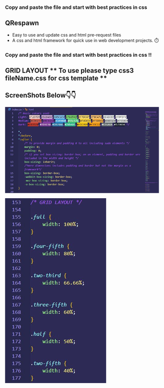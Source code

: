 ### Copy and paste the file and start with best practices in css

## QRespawn
- Easy to use and update css and html pre-request files 
- A css and html framework for quick use in web development projects. ⏱️
### Copy and paste the file and start with best practices in css !!

## GRID LAYOUT ** To use please type css3 fileName.css for css template **

## ScreenShots Below👇👇

![screenshot](https://github.com/deathook007/QRespawn/blob/master/Images/Layout.JPG)

![screenshot](https://github.com/deathook007/QRespawn/blob/master/Images/Grid-1.JPG)

